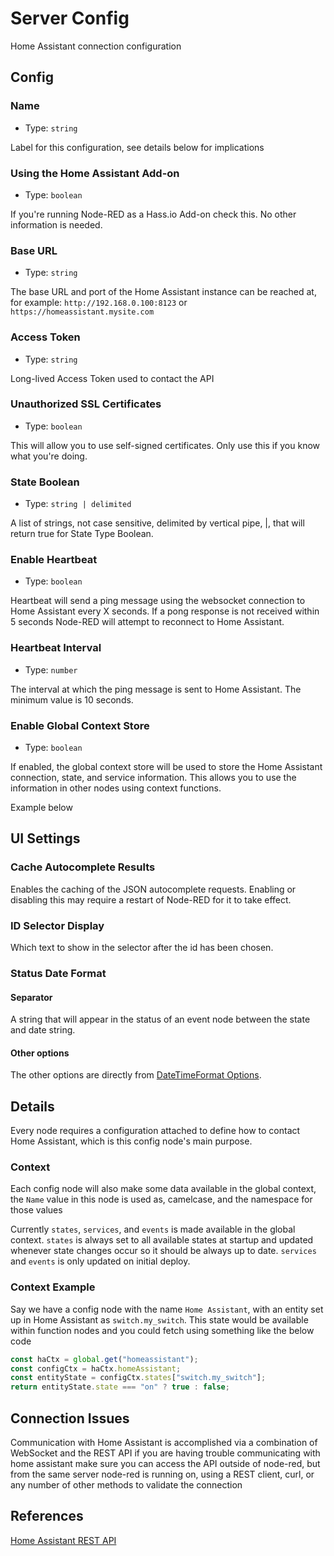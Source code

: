 # Server Config

Home Assistant connection configuration

## Config

### Name

- Type: `string`

Label for this configuration, see details below for implications

### Using the Home Assistant Add-on

- Type: `boolean`

If you're running Node-RED as a Hass.io Add-on check this. No other information is needed.

### Base URL

- Type: `string`

The base URL and port of the Home Assistant instance can be reached at, for example: `http://192.168.0.100:8123` or `https://homeassistant.mysite.com`

### Access Token

- Type: `string`

Long-lived Access Token used to contact the API

### Unauthorized SSL Certificates

- Type: `boolean`

This will allow you to use self-signed certificates. Only use this if you know what you're doing.

### State Boolean

- Type: `string | delimited`

A list of strings, not case sensitive, delimited by vertical pipe, |, that will return true for State Type Boolean.

### Enable Heartbeat

- Type: `boolean`

Heartbeat will send a ping message using the websocket connection to Home Assistant every X seconds. If a pong response is not received within 5 seconds Node-RED will attempt to reconnect to Home Assistant.

### Heartbeat Interval

- Type: `number`

The interval at which the ping message is sent to Home Assistant. The minimum value is 10 seconds.

### Enable Global Context Store

- Type: `boolean`

If enabled, the global context store will be used to store the Home Assistant connection, state, and service information. This allows you to use the information in other nodes using context functions.

Example below

## UI Settings

### Cache Autocomplete Results

Enables the caching of the JSON autocomplete requests. Enabling or disabling this may require a restart of Node-RED for it to take effect.

### ID Selector Display

Which text to show in the selector after the id has been chosen.

### Status Date Format

#### Separator

A string that will appear in the status of an event node between the state and date string.

#### Other options

The other options are directly from [DateTimeFormat Options](https://developer.mozilla.org/en-US/docs/Web/JavaScript/Reference/Global_Objects/Intl/DateTimeFormat/DateTimeFormat#options).

## Details

Every node requires a configuration attached to define how to contact Home Assistant, which is this config node's main purpose.

### Context

Each config node will also make some data available in the global context, the `Name` value in this node is used as, camelcase, and the namespace for those values

Currently `states`, `services`, and `events` is made available in the global context. `states` is always set to all available states at startup and updated whenever state changes occur so it should be always up to date. `services` and `events` is only updated on initial deploy.

### Context Example

Say we have a config node with the name `Home Assistant`, with an entity set up in Home Assistant as `switch.my_switch`. This state would be available within function nodes and you could fetch using something like the below code

```js
const haCtx = global.get("homeassistant");
const configCtx = haCtx.homeAssistant;
const entityState = configCtx.states["switch.my_switch"];
return entityState.state === "on" ? true : false;
```

## Connection Issues

Communication with Home Assistant is accomplished via a combination of WebSocket and the REST API if you are having trouble communicating with home assistant make sure you can access the API outside of node-red, but from the same server node-red is running on, using a REST client, curl, or any number of other methods to validate the connection

## References

[Home Assistant REST API](https://home-assistant.io/developers/rest_api)
